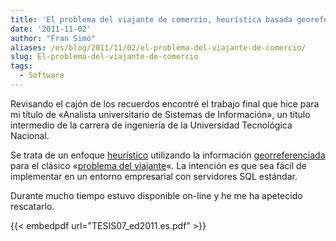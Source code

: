 ```yaml
---
title: 'El problema del viajante de comercio, heurística basada georeferencias, 1996-1998'
date: '2011-11-02'
author: "Fran Simó"
aliases: /es/blog/2011/11/02/el-problema-del-viajante-de-comercio/
slug: El-problema-del-viajante-de-comercio
tags:
  - Software
---
```


Revisando el cajón de los recuerdos encontré el trabajo final que hice para mi título de «Analista universitario de
Sistemas de Información», un título intermedio de la carrera de ingeniería de la Universidad Tecnológica Nacional.

Se trata de un enfoque [heurístico](http://es.wikipedia.org/wiki/Heur%C3%ADstica) utilizando la
información [georreferenciada](http://es.wikipedia.org/wiki/Georreferenciaci%C3%B3n) para el
clásico «[problema del viajante](http://es.wikipedia.org/wiki/Problema_del_viajante)«. La intención es que sea fácil de
implementar en un entorno empresarial con servidores SQL estándar.

Durante mucho tiempo estuvo disponible on-line y he me ha apetecido rescatarlo.

{{< embedpdf url="TESIS07_ed2011.es.pdf" >}}
